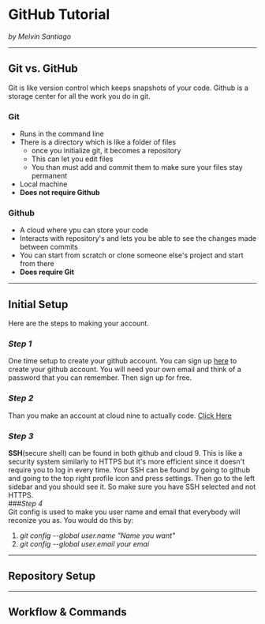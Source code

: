 # GitHub Tutorial

_by Melvin Santiago_

---
## Git vs. GitHub  
Git is like version control which keeps snapshots of your code. Github is a storage center for all the work you do in git.  
### **Git**  
* Runs in the command line  
* There is a directory which is like a folder of files  
    * once you initialize git, it becomes a repository
    * This can let you edit files
    * You than must add and commit them to make sure your files stay permanent  
* Local machine
* **Does not require Github**  

### **Github**  
* A cloud where ypu can store your code
* Interacts with repository's and lets you be able to see the changes made between commits
* You can start from scratch or clone someone else's project and start from there
* **Does require Git**




---
## Initial Setup  
 Here are the steps to making your account.  
 ### _Step 1_  
 One time setup to create your github account. You can sign up [here](github.com) to create your github account. You will need your own email and think of a password that you can remember. Then sign up for free.  
 ### _Step 2_  
 Than you make an account at cloud nine to actually code. [Click Here](c9.io)  
 ### _Step 3_  
 **SSH**(secure shell) can be found in both github and cloud 9. This is like a security system similarly to HTTPS but it's more efficient since it doesn't require you to log in every time. Your SSH can be found by going to github and going to the top right profile icon and press settings. Then go to the left sidebar and you should see it. So make sure you have SSH selected and not HTTPS.  
 ###_Step 4_  
 Git config is used to make you user name and email that everybody will reconize you as. You would do this by:  
 1. _git config --global user.name "Name you want"_  
 2. _git config --global user.email your emai_




---
## Repository Setup



---
## Workflow & Commands